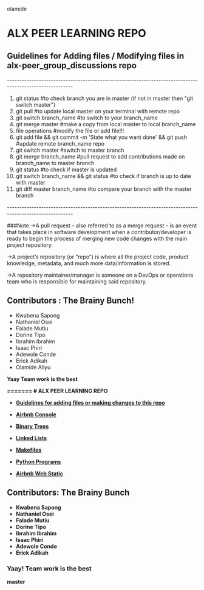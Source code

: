 olamide
<h1>ALX PEER LEARNING REPO</h1>

<h2>Guidelines for Adding files / Modifying files in alx-peer_group_discussions repo</h2>
<p>---------------------------------------------------------------------------------------------------------</p>
<ol>
<li>git status #to check branch you are in master (if not in master then "git switch master")</li>
<li>git pull #to update local master on your terminal with remote repo</li>
<li>git switch branch_name #to switch to your branch_name</li>
<li>git merge master #make a copy from local master to local branch_name</li>
<li>file operations #modify the file or add file!!!</li>
<li>git add file && git commit -m 'State what you want done' && git push #update remote branch_name repo</li>
<li>git switch master #switch to master branch</li>
<li>git merge branch_name #pull request to add contributions made on branch_name to master branch</li>
<li>git status #to check if master is updated</li>
<li>git switch branch_name && git status #to check if branch is up to date with master</li>
<li>git diff master branch_name #to compare your branch with the master branch</li>
</ol>
<p>---------------------------------------------------------------------------------------------------------</p>

###Note
->A pull request – also referred to as a merge request – is an event that takes place in software development when a contributor/developer is ready to begin the process of merging new code changes with the main project repository.

->A project’s repository (or “repo”) is where all the project code, product knowledge, metadata, and much more data/information is stored.

->A repository maintainer/manager is someone on a DevOps or operations team who is responsible for maintaining said repository.

<h2>Contributors : The Brainy Bunch!</h2>
<ul>
<li>Kwabena Sapong</li>
<li>Nathaniel Osei</li>
<li>Falade Mutiu</li>
<li>Dorine Tipo</li>
<li>Ibrahim Ibrahim</li>
<li>Isaac Phiri</li>
<li>Adewole Conde</li>
<li>Erick Adikah</li>
<li>Olamide Aliyu</li>
</ul>
<p><strong>Yaay Team work is the best<strong></p>
=======
# ALX PEER LEARNING REPO

* [Guidelines for adding files or making changes to this repo](./Resources/guidelines.md)

* [Airbnb Console](./Airbnb/)

* [Binary Trees](./binary_trees/)

* [Linked Lists](./linked_lists/)

* [Makefiles](./makefiles/)

* [Python Programs](./python_programs/)

* [Airbnb Web Static](./web_static/)

## Contributors: The Brainy Bunch

* Kwabena Sapong
* Nathaniel Osei
* Falade Mutiu
* Dorine Tipo
* Ibrahim Ibrahim
* Isaac Phiri
* Adewole Conde
* Erick Adikah

### **Yaay! Team work is the best**
master
